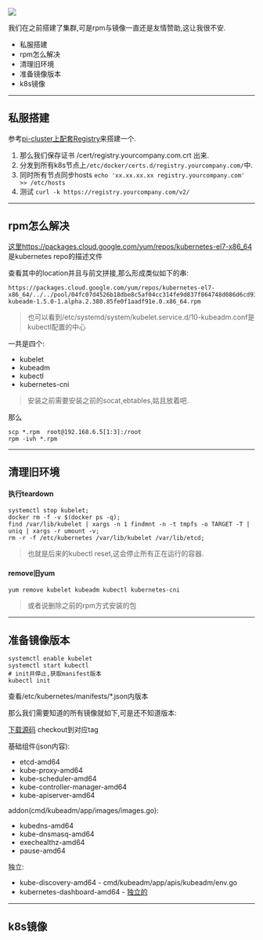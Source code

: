 ![](https://o4dyfn0ef.qnssl.com/image/2016-11-15-kube7-logo.png?imageView2/2/h/200) 

我们在之前搭建了集群,可是rpm与镜像一直还是友情赞助,这让我很不安. 

- 私服搭建
- rpm怎么解决
- 清理旧环境 
- 准备镜像版本 
- k8s镜像 

- - - - -- 

## 私服搭建 

参考[pi-cluster上配套Registry](http://www.slahser.com/2016/09/29/pi-cluster上配套Registry/)来搭建一个. 

1. 那么我们保存证书 /cert/registry.yourcompany.com.crt 出来. 
2. 分发到所有k8s节点上`/etc/docker/certs.d/registry.yourcompany.com/`中. 
3. 同时所有节点同步hosts `echo 'xx.xx.xx.xx registry.yourcompany.com' >> /etc/hosts`
4. 测试 `curl -k https://registry.yourcompany.com/v2/`

- - - - -- 

## rpm怎么解决 

[这里https://packages.cloud.google.com/yum/repos/kubernetes-el7-x86_64](https://packages.cloud.google.com/yum/repos/kubernetes-el7-x86_64/repodata/primary.xml)是kubernetes repo的描述文件

查看其中的location并且与前文拼接,那么形成类似如下的串: 

```shell
https://packages.cloud.google.com/yum/repos/kubernetes-el7-x86_64/../../pool/04fc07d4526b18dbe8c5af04cc314fe9d837f864748d086d6cd9382fe1028638-kubeadm-1.5.0-1.alpha.2.380.85fe0f1aadf91e.0.x86_64.rpm
``` 

> 也可以看到/etc/systemd/system/kubelet.service.d/10-kubeadm.conf是kubectl配置的中心

一共是四个: 

- kubelet
- kubeadm
- kubectl
- kubernetes-cni

> 安装之前需要安装之前的socat,ebtables,姑且放着吧. 

那么

```shell
scp *.rpm  root@192.168.6.5[1:3]:/root
rpm -ivh *.rpm
```

- - - - -- 

## 清理旧环境 

#### 执行teardown 

```shell
systemctl stop kubelet;
docker rm -f -v $(docker ps -q);
find /var/lib/kubelet | xargs -n 1 findmnt -n -t tmpfs -o TARGET -T | uniq | xargs -r umount -v;
rm -r -f /etc/kubernetes /var/lib/kubelet /var/lib/etcd;
```

> 也就是后来的kubectl reset,这会停止所有正在运行的容器. 

#### remove旧yum  

```
yum remove kubelet kubeadm kubectl kubernetes-cni
```

> 或者说删除之前的rpm方式安装的包 

- - - - -- 

## 准备镜像版本  

```
systemctl enable kubelet
systemctl start kubectl
# init并停止,获取manifest版本
kubectl init 
```

查看/etc/kubernetes/manifests/*.json内版本

那么我们需要知道的所有镜像就如下,可是还不知道版本:

[下载源码](https://github.com/kubernetes/kubernetes) checkout到对应tag

基础组件(json内容): 

- etcd-amd64
- kube-proxy-amd64
- kube-scheduler-amd64
- kube-controller-manager-amd64
- kube-apiserver-amd64

addon(cmd/kubeadm/app/images/images.go): 

- kubedns-amd64
- kube-dnsmasq-amd64
- exechealthz-amd64
- pause-amd64

独立: 

- kube-discovery-amd64 - cmd/kubeadm/app/apis/kubeadm/env.go
- kubernetes-dashboard-amd64 - [独立的](https://rawgit.com/kubernetes/dashboard/master/src/deploy/kubernetes-dashboard.yaml) 

- - - - -- 

## k8s镜像 







